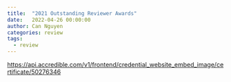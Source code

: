 ```yaml
---
title:  "2021 Outstanding Reviewer Awards"
date:   2022-04-26 00:00:00
author: Can Nguyen
categories: review
tags: 
  - review
---
```


https://api.accredible.com/v1/frontend/credential_website_embed_image/certificate/50276346

